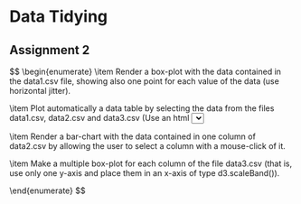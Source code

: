# Data Tidying
## Assignment 2
$$
\begin{enumerate}
\item Render a box-plot with the data contained in the data1.csv file, showing also one point for each value of the data (use horizontal jitter).

\item Plot automatically a data table by selecting the data from the files data1.csv, data2.csv and data3.csv (Use an html <select> tag and the onchange event).
  
\item Render a bar-chart with the data contained in one column of data2.csv by allowing the user to select a column with a mouse-click of it.

\item Make a multiple box-plot for each column of the file data3.csv (that is, use only one y-axis and place them in an x-axis of type d3.scaleBand()).

\end{enumerate}
$$
